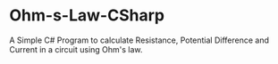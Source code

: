 # Ohm-s-Law-CSharp
A Simple C# Program to calculate Resistance, Potential Difference and Current in a circuit using Ohm's law.
